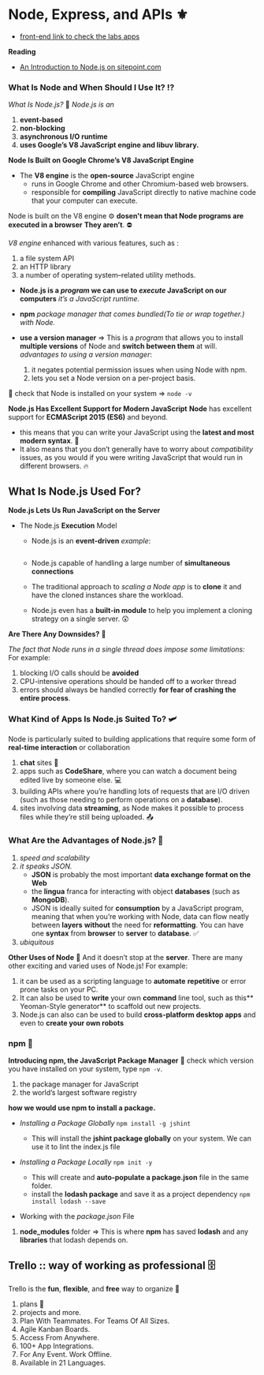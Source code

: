 # Node, Express, and APIs :fleur_de_lis:

- [front-end link to check the labs apps](https://codefellows.github.io/code-301-guide/curriculum/city-explorer-app/front-end/)

**Reading**

- [An Introduction to Node.js on sitepoint.com](https://www.sitepoint.com/an-introduction-to-node-js/)

### What Is Node and When Should I Use It? :interrobang:

_What Is Node.js?_ :drum:
_Node.js is an_

1. **event-based**
1. **non-blocking**
1. **asynchronous I/O runtime**
1. **uses Google’s V8 JavaScript engine and libuv library.**

**Node Is Built on Google Chrome’s V8 JavaScript Engine**

- The **V8 engine** is the **open-source** JavaScript engine
  - runs in Google Chrome and other Chromium-based web browsers.
  - responsible for **compiling** JavaScript directly to native machine code that your computer can execute.

Node is built on the V8 engine :gear: **dosen't mean that Node programs are executed in a browser**
**They aren’t**. :no_entry:

_V8 engine_ enhanced with various features, such as :

1. a file system API
1. an HTTP library
1. a number of operating system–related utility methods.

- **Node.js is a _program_ we can use to _execute_ JavaScript on our computers** _it’s a JavaScript runtime._
- **npm** _package manager that comes bundled(To tie or wrap together.) with Node._
- **use a version manager** => This is a _program_ that allows you to install **multiple versions** of Node and **switch between them** at will.
  _advantages to using a version manager_:

  1. it negates potential permission issues when using Node with npm.
  1. lets you set a Node version on a per-project basis.

:file_folder: check that Node is installed on your system => `node -v`

**Node.js Has Excellent Support for Modern JavaScript**
**Node** has excellent support for **ECMAScript 2015 (ES6)** and beyond.

- this means that you can write your JavaScript using the **latest and most modern syntax**. :guitar:
- It also means that you don’t generally have to worry about _compatibility_ issues, as you would if you were writing JavaScript that would run in different browsers. :fire:

## What Is Node.js Used For?

**Node.js Lets Us Run JavaScript on the Server**

- The Node.js **Execution** Model

  - Node.js is an **event-driven**
    _example_:

    ```when a new request comes in (one kind of event) the server will start processing it. If it then encounters a blocking I/O operation, instead of waiting for this to complete, it will register a callback before continuing to process the next event. When the I/O operation has finished (another kind of event), the server will execute the callback and continue working on the original request. Under the hood, Node uses the libuv library to implement this asynchronous (that is, non-blocking) behavior.

    ```

  - Node.js capable of handling a large number of **simultaneous connections**
  - The traditional approach to _scaling a Node app_ is to **clone** it and have the cloned instances share the workload.
  - Node.js even has a **built-in module** to help you implement a cloning strategy on a single server. :astonished:

**Are There Any Downsides?** :angel:

_The fact that Node runs in a single thread does impose some limitations:_
For example:

1. blocking I/O calls should be **avoided**
1. CPU-intensive operations should be handed off to a worker thread
1. errors should always be handled correctly **for fear of crashing the entire process**.

### What Kind of Apps Is Node.js Suited To? :small_airplane:

Node is particularly suited to building applications that require some form of **real-time interaction** or collaboration

1. **chat** sites :iphone:
1. apps such as **CodeShare**, where you can watch a document being edited live by someone else. :computer:
1. building APIs where you’re handling lots of requests that are I/O driven (such as those needing to perform operations on a **database**).
1. sites involving data **streaming**, as Node makes it possible to process files while they’re still being uploaded. :outbox_tray:

### What Are the Advantages of Node.js? :high_brightness:

1. _speed and scalability_
1. _it speaks JSON._
   - **JSON** is probably the most important **data exchange format on the Web**
   - the **lingua** franca for interacting with object **databases** (such as **MongoDB**).
   - JSON is ideally suited for **consumption** by a JavaScript program, meaning that when you’re working with Node, data can flow neatly between **layers** **without** the need for **reformatting**. You can have one **syntax** from **browser** to **server** to **database**. :white_check_mark:
1. _ubiquitous_

**Other Uses of Node** :checkered_flag:
And it doesn’t stop at the **server**. There are many other exciting and varied uses of Node.js!
For example:

1.  it can be used as a scripting language to **automate** **repetitive** or error prone tasks on your PC.
1.  It can also be used to **write** your own **command** line tool, such as this** Yeoman-Style generator** to scaffold out new projects.
1.  Node.js can also can be used to build **cross-platform desktop apps** and even to **create your own robots**

### npm :rocket:

**Introducing npm, the JavaScript Package Manager**
:file_folder: check which version you have installed on your system, type `npm -v`.

1. the package manager for JavaScript
1. the world’s largest software registry

**how we would use npm to install a package.**

- _Installing a Package Globally_ `npm install -g jshint`

  - This will install the **jshint package globally** on your system. We can use it to lint the index.js file

- _Installing a Package Locally_ `npm init -y`

  - This will create and **auto-populate a package.json** file in the same folder.
  - install the **lodash package** and save it as a project dependency
    `npm install lodash --save`

- Working with the _package.json_ File

1. **node_modules** folder => This is where **npm** has saved **lodash** and any **libraries** that lodash depends on.

## Trello :: way of working as professional :file_cabinet:

Trello is the **fun**, **flexible**, and **free** way to organize :memo:

1. plans :pencil:
1. projects and more.
1. Plan With Teammates. For Teams Of All Sizes.
1. Agile Kanban Boards.
1. Access From Anywhere.
1. 100+ App Integrations.
1. For Any Event. Work Offline.
1. Available in 21 Languages.
